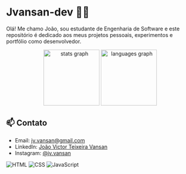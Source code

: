 # Jvansan-dev 👨‍💻

Olá! Me chamo João, sou estudante de Engenharia de Software e este repositório é dedicado aos meus projetos pessoais, experimentos e portfólio como desenvolvedor.

<div align="center">
  <img src="https://github-readme-stats.vercel.app/api?username=Jvansan-dev&hide_title=false&hide_rank=false&show_icons=true&include_all_commits=true&count_private=true&disable_animations=false&theme=dracula&locale=pt-br&hide_border=false" height="150" alt="stats graph" />
  
  <img src="https://github-readme-stats.vercel.app/api/top-langs?username=Jvansan-dev&locale=pt-br&hide_title=false&layout=compact&card_width=320&langs_count=5&theme=dracula&hide_border=false" height="150" alt="languages graph" />
</div>


## 📫 Contato

- Email: jv.vansan@gmail.com
- LinkedIn: [João Victor Teixeira Vansan](https://linkedin.com/in/joão-victor-teixeira-vansan-97a579223)
- Instagram: [@jv.vansan](https://www.instagram.com/jv.vansan/?next=%2F)

![HTML](https://img.shields.io/badge/HTML5-E34F26?style=flat&logo=html5&logoColor=white)
![CSS](https://img.shields.io/badge/CSS3-1572B6?style=flat&logo=css3&logoColor=white)
![JavaScript](https://img.shields.io/badge/JavaScript-F7DF1E?style=flat&logo=javascript&logoColor=black)

